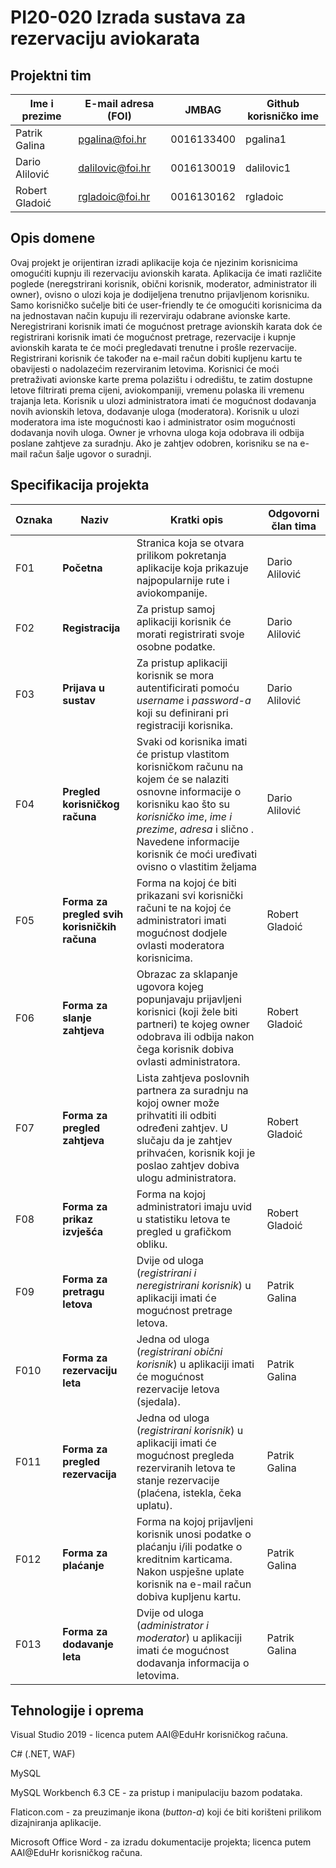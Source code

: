 # PI20-020 Izrada sustava za rezervaciju aviokarata

## Projektni tim

Ime i prezime | E-mail adresa (FOI) | JMBAG | Github korisničko ime
------------  | ------------------- | ----- | ---------------------
Patrik Galina | pgalina@foi.hr | 0016133400 | pgalina1
Dario Alilović| dalilovic@foi.hr | 0016130019 | dalilovic1
Robert Gladoić | rgladoic@foi.hr | 0016130162 | rgladoic

## Opis domene
Ovaj projekt je orijentiran izradi aplikacije koja će njezinim korisnicima omogućiti kupnju ili rezervaciju avionskih karata. Aplikacija će imati različite poglede (neregstrirani korisnik, obični korisnik, moderator, administrator ili owner), ovisno o ulozi koja je dodijeljena trenutno prijavljenom korisniku. Samo korisničko sučelje biti će user-friendly te će omogućiti korisnicima da na jednostavan način kupuju ili rezerviraju odabrane avionske karte. Neregistrirani korisnik imati će mogućnost pretrage avionskih karata dok će registrirani korisnik imati će mogućnost pretrage, rezervacije i kupnje avionskih karata te će moći pregledavati trenutne i prošle rezervacije. Registrirani korisnik će također na e-mail račun dobiti kupljenu kartu te obavijesti o nadolazećim rezerviranim letovima. Korisnici će moći pretraživati avionske karte prema polazištu i odredištu, te zatim dostupne letove filtrirati prema cijeni, aviokompaniji, vremenu polaska ili vremenu trajanja leta. Korisnik u ulozi administratora imati će mogućnost dodavanja novih avionskih letova, dodavanje uloga (moderatora). Korisnik u ulozi moderatora ima iste mogućnosti kao i administrator osim mogućnosti dodavanja novih uloga. Owner je vrhovna uloga koja odobrava ili odbija poslane zahtjeve za suradnju. Ako je zahtjev odobren, korisniku se na e-mail račun šalje ugovor o suradnji.

## Specifikacija projekta
Oznaka | Naziv | Kratki opis | Odgovorni član tima
------ | ----- | ----------- | -------------------
F01 | **Početna** | Stranica koja se otvara prilikom pokretanja aplikacije koja prikazuje najpopularnije rute i aviokompanije. | Dario Alilović
F02 | **Registracija** | Za pristup samoj aplikaciji korisnik će morati registrirati svoje osobne podatke. | Dario Alilović
F03 | **Prijava u sustav** | Za pristup aplikaciji korisnik se mora autentificirati pomoću *username* i *password-a* koji su definirani pri registraciji korisnika. | Dario Alilović
F04 | **Pregled korisničkog računa** | Svaki od korisnika imati će pristup vlastitom korisničkom računu na kojem će se nalaziti osnovne informacije o korisniku kao što su *korisničko ime*, *ime i prezime*, *adresa* i slično . Navedene informacije korisnik će moći uređivati ovisno o vlastitim željama | Dario Alilović
F05 | **Forma za pregled svih korisničkih računa** | Forma na kojoj će biti prikazani svi korisnički računi te na kojoj će administratori imati mogućnost dodjele ovlasti moderatora korisnicima. |Robert Gladoić
F06 | **Forma za slanje zahtjeva** | Obrazac za sklapanje ugovora kojeg popunjavaju prijavljeni korisnici (koji žele biti partneri) te kojeg owner odobrava ili odbija nakon čega korisnik dobiva ovlasti administratora. |Robert Gladoić
F07 | **Forma za pregled zahtjeva** | Lista zahtjeva poslovnih partnera za suradnju na kojoj owner može prihvatiti ili odbiti određeni zahtjev. U slučaju da je zahtjev prihvaćen, korisnik koji je poslao zahtjev dobiva ulogu administratora. |Robert Gladoić
F08 | **Forma za prikaz izvješća** | Forma na kojoj administratori imaju uvid u statistiku letova te pregled u grafičkom obliku. |Robert Gladoić
F09 | **Forma za pretragu letova** | Dvije od uloga (*registrirani i neregistrirani korisnik*) u aplikaciji imati će mogućnost pretrage letova. |Patrik Galina
F010 | **Forma za rezervaciju leta** | Jedna od uloga (*registrirani obični korisnik*) u aplikaciji imati će mogućnost rezervacije letova (sjedala). |Patrik Galina
F011 | **Forma za pregled rezervacija** | Jedna od uloga (*registrirani korisnik*) u aplikaciji imati će mogućnost pregleda rezerviranih letova te stanje rezervacije (plaćena, istekla, čeka uplatu). |Patrik Galina
F012 | **Forma za plaćanje** | Forma na kojoj prijavljeni korisnik unosi podatke o plaćanju i/ili podatke o kreditnim karticama. Nakon uspješne uplate korisnik na e-mail račun dobiva kupljenu kartu. |Patrik Galina
F013 | **Forma za dodavanje leta** | Dvije od uloga (*administrator i moderator*) u aplikaciji imati će mogućnost dodavanja informacija o letovima. |Patrik Galina

## Tehnologije i oprema
Visual Studio 2019 - licenca putem AAI@EduHr korisničkog računa.

C# (.NET, WAF)

MySQL 

MySQL Workbench 6.3 CE - za pristup i manipulaciju bazom podataka.

Flaticon.com - za preuzimanje ikona (*button-a*) koji će biti korišteni prilikom dizajniranja aplikacije.

Microsoft Office Word - za izradu dokumentacije projekta; licenca putem AAI@EduHr korisničkog računa.
